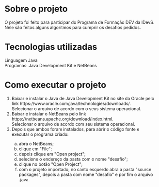 # Sobre o projeto
O projeto foi feito para participar do Programa de Formação DEV da IDevS. Nele são feitos alguns algoritmos para cumprir os desafios pedidos.
# Tecnologias utilizadas
Linguagem Java<br>
Programas: Java Development Kit e NetBeans
# Como executar o projeto
<ol>
<li> Baixar e instalar o Java de Java Development Kit no site da Oracle pelo link https://www.oracle.com/java/technologies/downloads/. </li>
Selecionar o arquivo de acordo com o seus sistema operacional. </li>
<li> Baixar e instalar o NetBeans pelo link https://netbeans.apache.org/download/index.html. </li>
Selecionar o arquivo de acordo com seu sistema operacional. </li>
<li> Depois que ambos foram instalados, para abrir o código fonte e executar o programa criado: </li>
<ol type="a">
  <li>abra o NetBeans; </li>
  <li>clique em "File"; </li>
  <li>depois clique em "Open project"; </li>
  <li>selecione o endereço da pasta com o nome "desafio"; </li>
  <li>clique no botão "Open Project"; </li>
  <li>com o projeto importado, no canto esquerdo abra a pasta "source packages", depois a pasta com nome "desafio" e por fim o arquivo .java.</li>
</ol>
</ol>

